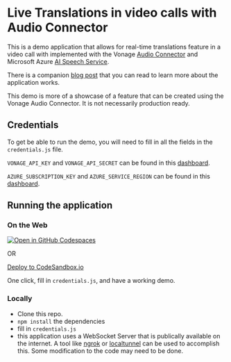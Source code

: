 # Live Translations in video calls with Audio Connector

This is a demo application that allows for real-time translations feature in a video call with implemented with the Vonage [Audio Connector](https://tokbox.com/developer/guides/audio-connector/) and Microsoft Azure [AI Speech Service](https://azure.microsoft.com/en-us/products/ai-services/speech-translation).

There is a companion [blog post](https://developer.vonage.com/en/blog/video-ai-live-translations-with-audio-connector) that you can read to learn more about the application works.

This demo is more of a showcase of a feature that can be created using the Vonage Audio Connector. It is not necessarily production ready.

## Credentials

To get be able to run the demo, you will need to fill in all the fields in the `credentials.js` file.

`VONAGE_API_KEY` and `VONAGE_API_SECRET` can be found in this [dashboard](https://tokbox.com/account/).

`AZURE_SUBSCRIPTION_KEY` and `AZURE_SERVICE_REGION` can be found in this [dashboard](https://portal.azure.com/).

## Running the application

### On the Web

[![Open in GitHub Codespaces](https://github.com/codespaces/badge.svg)](https://codespaces.new/Vonage-Community/demo-video-node-audio_connector-live_translations/tree/main)

OR

[Deploy to CodeSandbox.io](https://githubbox.com/Vonage-Community/demo-video-node-audio_connector-live_translations)

One click, fill in `credentials.js`, and have a working demo. 

### Locally

- Clone this repo.
- `npm install` the dependencies
- fill in `credentials.js`
- this application uses a WebSocket Server that is publically available on the internet. A tool like [ngrok](https://ngrok.com/) or [localtunnel](https://github.com/localtunnel/localtunnel) can be used to accomplish this. Some modification to the code may need to be done.

